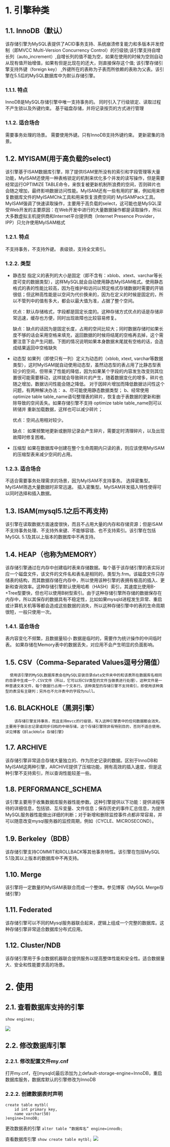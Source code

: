 # 1. 引擎种类
## 1.1. InnoDB（默认）
  该存储引擎为MySQL表提供了ACID事务支持、系统崩溃修复能力和多版本并发控制（即MVCC Multi-Version Concurrency Control）的行级锁;该引擎支持自增长列（auto_increment）,自增长列的值不能为空，如果在使用的时候为空则自动从现有值开始增值，如果有但是比现在的还大，则直接保存这个值; 该引擎存储引擎支持外键（foreign key） ,外键所在的表称为子表而所依赖的表称为父表。该引擎在5.5后的MySQL数据库中为默认存储引擎。
### 1.1.1. 特点
InnoDB是MySQL存储引擎中唯一支持事务的。
同时引入了行级锁定、读取过程不产生锁以及外键约束。
基于磁盘存储，并将记录按页的方式进行管理
### 1.1.2. 适合场合
需要事务处理的场景。
需要使用外键。只有InnoDB支持外键约束。
更新密集的场景。
## 1.2. MYISAM(用于高负载的select)


  该引擎基于ISAM数据库引擎，除了提供ISAM里所没有的索引和字段管理等大量功能，MyISAM还使用一种表格锁定的机制来优化多个并发的读写操作，但是需要经常运行OPTIMIZE TABLE命令，来恢复被更新机制所浪费的空间，否则碎片也会随之增加，最终影响数据访问性能。MyISAM还有一些有用的扩展，例如用来修复数据库文件的MyISAMChk工具和用来恢复浪费空间的 MyISAMPack工具。MyISAM强调了快速读取操作，主要用于高负载的select，这可能也是MySQL深受Web开发的主要原因：在Web开发中进行的大量数据操作都是读取操作，所以大多数虚拟主机提供商和Internet平台提供商（Internet Presence Provider，IPP）只允许使用MyISAM格式
### 1.2.1. 特点
不支持事务，不支持外键。
表级锁，支持全文索引。
### 1.2.2. 类型
- 静态型
  指定义的表列的大小是固定（即不含有：xblob、xtext、varchar等长度可变的数据类型），这样MySQL就会自动使用静态MyISAM格式。使用静态格式的表的性能比较高，因为在维护和访问以预定格式存储数据时需要的开销很低；但这种高性能是以空间为代价换来的，因为在定义的时候是固定的，所以不管列中的值有多大，都会以最大值为准，占据了整个空间。

   优点：默认存储格式，字段都是固定长度的。这种存储方式优点的话是存储非常迅速，缓存也方便，同时出现故障也比较容易修复。
   
   缺点：缺点的话因为是固定长度，占用的空间比较大；同时数据存储时如果长度不够的话会采用空格来填充，返回数据的时候将结尾的空格再去掉，这个需要注意下会产生问题。下图的情况说明如果本身数据末尾就有空格的话，会造成结果返回中空格缺失
- 动态型
如果列（即使只有一列）定义为动态的（xblob, xtext, varchar等数据类型），这时MyISAM就自动使用动态型，虽然动态型的表占用了比静态型表较少的空间，但带来了性能的降低，因为如果某个字段的内容发生改变则其位置很可能需要移动，这样就会导致碎片的产生，随着数据变化的增多，碎片也随之增加，数据访问性能会随之降低。
        对于因碎片增加而降低数据访问性这个问题，有两种解决办法：
        a、尽可能使用静态数据类型；
        b、经常使用optimize table table_name语句整理表的碎片，恢复由于表数据的更新和删除导致的空间丢失。如果存储引擎不支持 optimize table table_name则可以转储并        重新加载数据，这样也可以减少碎片；

   优点：空间占用相对较少。
   
   缺点： 如果频繁地更新或删除记录会产生碎片，需要定时清理碎片，以及出现故障时修复困难。
- 压缩型
如果在数据库中创建在整个生命周期内只读的表，则应该使用MyISAM的压缩型表来减少空间的占用。
### 1.2.3. 适合场合
不适合需要事务处理需求的场景，因为MyISAM不支持事务。
选择密集型。MyISAM筛选大量数据时非常迅速。
插入密集型。MyISAM并发插入特性使得可以同时选择和插入数据。
## 1.3. ISAM(mysql5.1之后不再支持)
该引擎在读取数据方面速度很快，而且不占用大量的内存和存储资源；但是ISAM不支持事务处理、不支持外来键、不能够容错、也不支持索引。该引擎在包括MySQL 5.1及其以上版本的数据库中不再支持。
## 1.4. HEAP（也称为MEMORY）
   该存储引擎通过在内存中创建临时表来存储数据。每个基于该存储引擎的表实际对应一个磁盘文件，该文件的文件名和表名是相同的，类型为.frm。该磁盘文件只存储表的结构，而其数据存储在内存中，所以使用该种引擎的表拥有极高的插入、更新和查询效率。这种存储引擎默认使用哈希（HASH）索引，其速度比使用B-+Tree型要快，但也可以使用B树型索引。由于这种存储引擎所存储的数据保存在内存中，所以其保存的数据具有不稳定性，比如如果mysqld进程发生异常、重启或计算机关机等等都会造成这些数据的消失，所以这种存储引擎中的表的生命周期很短，一般只使用一次。
### 1.4.1. 适合场合
表内容变化不频繁，且数据量较小
数据是临时的，需要作为统计操作的中间临时表。
如果存储在Memory表中的数据丢失，对应用不会产生明显的负面影响。
## 1.5. CSV（Comma-Separated Values逗号分隔值）
      使用该引擎的MySQL数据库表会在MySQL安装目录data文件夹中的和该表所在数据库名相同的目录中生成一个.CSV文件（所以，它可以将CSV类型的文件当做表进行处理），这种文件是一种普通文本文件，每个数据行占用一个文本行。该种类型的存储引擎不支持索引，即使用该种类型的表没有主键列；另外也不允许表中的字段为null。
## 1.6. BLACKHOLE（黑洞引擎）
        该存储引擎支持事务，而且支持mvcc的行级锁，写入这种引擎表中的任何数据都会消失，主要用于做日志记录或同步归档的中继存储，这个存储引擎除非有特别目的，否则不适合使用。详见博客《BlackHole 存储引擎》
## 1.7. ARCHIVE
 该存储引擎非常适合存储大量独立的、作为历史记录的数据。区别于InnoDB和MyISAM这两种引擎，ARCHIVE提供了压缩功能，拥有高效的插入速度，但是这种引擎不支持索引，所以查询性能较差一些。
## 1.8. PERFORMANCE_SCHEMA
 该引擎主要用于收集数据库服务器性能参数。这种引擎提供以下功能：提供进程等待的详细信息，包括锁、互斥变量、文件信息；保存历史的事件汇总信息，为提供MySQL服务器性能做出详细的判断；对于新增和删除监控事件点都非常容易，并可以随意改变mysql服务器的监控周期，例如（CYCLE、MICROSECOND）。
## 1.9. Berkeley（BDB）
该存储引擎支持COMMIT和ROLLBACK等其他事务特性。该引擎在包括MySQL 5.1及其以上版本的数据库中不再支持。
## 1.10. Merge
 该引擎将一定数量的MyISAM表联合而成一个整体。参见博客《MySQL Merge存储引擎》
## 1.11. Federated
 该存储引擎可以不同的Mysql服务器联合起来，逻辑上组成一个完整的数据库。这种存储引擎非常适合数据库分布式应用。
## 1.12. Cluster/NDB
 该存储引擎用于多台数据机器联合提供服务以提高整体性能和安全性。适合数据量大、安全和性能要求高的场景。

# 2. 使用
## 2.1. 查看数据库支持的引擎 
`show engines; `

![](_v_images/_1550743020_8666.png)

## 2.2. 修改数据库引擎
### 2.2.1. 修改配置文件my.cnf
打开my.cnf，在[mysqld]最后添加为上default-storage-engine=InnoDB，重启数据库服务，数据库默认的引擎修改为InnoDB
### 2.2.2. 创建数据表时声明
```
create table mytbl(   
    id int primary key,   
    name varchar(50)   
)engine=InnoDB;
```

更改数据表的引擎
`alter table “数据库名” engine=innodb;`

查看数据库引擎
`show create table mytbl;`
![](_v_images/_1550747589_14478.png)